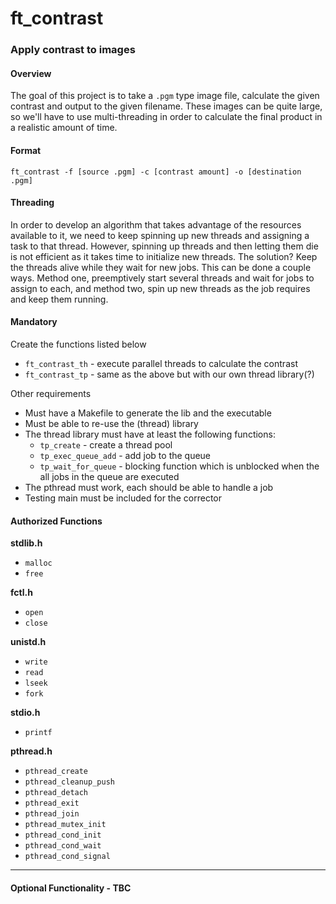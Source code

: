 # ft_contrast
### Apply contrast to images

#### Overview
The goal of this project is to take a `.pgm` type image file, calculate the
given contrast and output to the given filename. These images can be quite large,
so we'll have to use multi-threading in order to calculate the final product
in a realistic amount of time.

#### Format

`ft_contrast -f [source .pgm] -c [contrast amount] -o [destination .pgm]`

#### Threading

In order to develop an algorithm that takes advantage of the resources available
to it, we need to keep spinning up new threads and assigning a task to that thread.
However, spinning up threads and then letting them die is not efficient as it
takes time to initialize new threads. The solution? Keep the threads alive while
they wait for new jobs. This can be done a couple ways. Method one, preemptively
start several threads and wait for jobs to assign to each, and method two, spin
up new threads as the job requires and keep them running.

#### Mandatory

Create the functions listed below

- `ft_contrast_th` - execute parallel threads to calculate the contrast
- `ft_contrast_tp` - same as the above but with our own thread library(?)

Other requirements

- Must have a Makefile to generate the lib and the executable
- Must be able to re-use the (thread) library
- The thread library must have at least the following functions:
	- `tp_create` - create a thread pool
	- `tp_exec_queue_add` - add job to the queue
	- `tp_wait_for_queue` - blocking function which is unblocked when the all
		jobs in the queue are executed
- The pthread must work, each should be able to handle a job
- Testing main must be included for the corrector

#### Authorized Functions

**stdlib.h**

- `malloc`
- `free`

**fctl.h**

- `open`
- `close`

**unistd.h**

- `write`
- `read`
- `lseek`
- `fork`

**stdio.h**

- `printf`

**pthread.h**

- `pthread_create`
- `pthread_cleanup_push`
- `pthread_detach`
- `pthread_exit`
- `pthread_join`
- `pthread_mutex_init`
- `pthread_cond_init`
- `pthread_cond_wait`
- `pthread_cond_signal`

***

#### Optional Functionality - TBC
